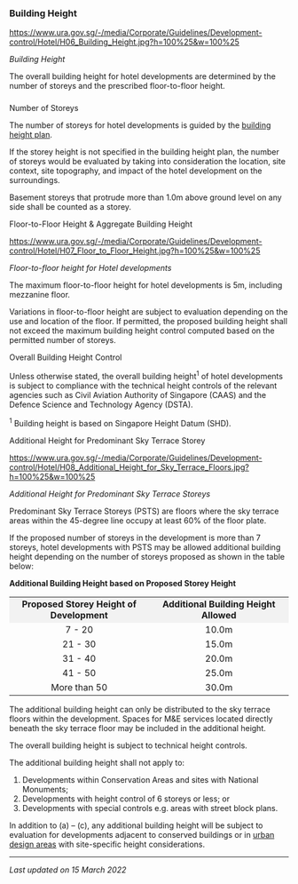 ### Building Height

<https://www.ura.gov.sg/-/media/Corporate/Guidelines/Development-control/Hotel/H06_Building_Height.jpg?h=100%25&w=100%25>

*Building Height*

The overall building height for hotel developments are determined by the
number of storeys and the prescribed floor-to-floor height.

### 

<a href="#Number-of-Storeys" class="collapsible collapsed"
data-toggle="collapse"></a>

Number of Storeys

The number of storeys for hotel developments is guided by the
<a href="https://www.ura.gov.sg/maps/?service=BH"
target="_blank">building height plan</a>.

If the storey height is not specified in the building height plan, the
number of storeys would be evaluated by taking into consideration the
location, site context, site topography, and impact of the hotel
development on the surroundings.

Basement storeys that protrude more than 1.0m above ground level on any
side shall be counted as a storey.

<a href="#Floor-to-Floor-Height" class="collapsible collapsed"
data-toggle="collapse"></a>

Floor-to-Floor Height & Aggregate Building Height

<https://www.ura.gov.sg/-/media/Corporate/Guidelines/Development-control/Hotel/H07_Floor_to_Floor_Height.jpg?h=100%25&w=100%25>

*Floor-to-floor height for Hotel developments*

The maximum floor-to-floor height for hotel developments is 5m,
including mezzanine floor.

Variations in floor-to-floor height are subject to evaluation depending
on the use and location of the floor. If permitted, the proposed
building height shall not exceed the maximum building height control
computed based on the permitted number of storeys.

<a href="#Building-Height-Control" class="collapsible collapsed"
data-toggle="collapse"></a>

Overall Building Height Control

Unless otherwise stated, the overall building height<sup>1</sup> of
hotel developments is subject to compliance with the technical height
controls of the relevant agencies such as Civil Aviation Authority of
Singapore (CAAS) and the Defence Science and Technology Agency (DSTA). 

<sup>1</sup> Building height is based on Singapore Height Datum (SHD). 

<a href="#Sky-Terrace" class="collapsible collapsed"
data-toggle="collapse"></a>

Additional Height for Predominant Sky Terrace Storey

<https://www.ura.gov.sg/-/media/Corporate/Guidelines/Development-control/Hotel/H08_Additional_Height_for_Sky_Terrace_Floors.jpg?h=100%25&w=100%25>

*Additional Height for Predominant Sky Terrace Storeys*

Predominant Sky Terrace Storeys (PSTS) are floors where the sky terrace
areas within the 45-degree line occupy at least 60% of the floor plate. 

If the proposed number of storeys in the development is more than 7
storeys, hotel developments with PSTS may be allowed additional building
height depending on the number of storeys proposed as shown in the table
below:

**Additional Building Height based on Proposed Storey Height**

<table width="100%">
<tbody>
<tr class="odd">
<td
style="text-align: center; width: 50%; vertical-align: middle; background-color: #f2f2f2;"><strong>Proposed
Storey Height of Development</strong></td>
<td
style="text-align: center; width: 50%; vertical-align: middle; background-color: #f2f2f2;"><strong>Additional
Building Height Allowed</strong></td>
</tr>
<tr class="even">
<td style="text-align: center; vertical-align: middle;">7 - 20</td>
<td style="text-align: center; vertical-align: middle;">10.0m</td>
</tr>
<tr class="odd">
<td style="text-align: center; vertical-align: middle;">21 - 30</td>
<td style="text-align: center; vertical-align: middle;">15.0m</td>
</tr>
<tr class="even">
<td style="text-align: center; vertical-align: middle;">31 - 40</td>
<td style="text-align: center; vertical-align: middle;">20.0m</td>
</tr>
<tr class="odd">
<td style="text-align: center; vertical-align: middle;">41 - 50</td>
<td style="text-align: center; vertical-align: middle;">25.0m</td>
</tr>
<tr class="even">
<td style="text-align: center; vertical-align: middle;">More than
50</td>
<td style="text-align: center; vertical-align: middle;">30.0m</td>
</tr>
</tbody>
</table>

  

The additional building height can only be distributed to the sky
terrace floors within the development. Spaces for M&E services located
directly beneath the sky terrace floor may be included in the additional
height.

The overall building height is subject to technical height controls.

The additional building height shall not apply to:

1.  Developments within Conservation Areas and sites with National
    Monuments;
2.  Developments with height control of 6 storeys or less; or
3.  Developments with special controls e.g. areas with street block
    plans.

In addition to (a) – (c), any additional building height will be subject
to evaluation for developments adjacent to conserved buildings or in
<a href="https://www.ura.gov.sg/Corporate/Guidelines/Urban-Design"
target="_blank">urban design areas</a> with site-specific height
considerations.

------------------------------------------------------------------------

*Last updated on 15 March 2022*
